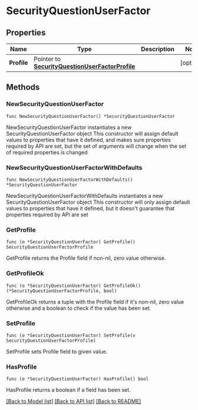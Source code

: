 # SecurityQuestionUserFactor

## Properties

Name | Type | Description | Notes
------------ | ------------- | ------------- | -------------
**Profile** | Pointer to [**SecurityQuestionUserFactorProfile**](SecurityQuestionUserFactorProfile.md) |  | [optional] 

## Methods

### NewSecurityQuestionUserFactor

`func NewSecurityQuestionUserFactor() *SecurityQuestionUserFactor`

NewSecurityQuestionUserFactor instantiates a new SecurityQuestionUserFactor object
This constructor will assign default values to properties that have it defined,
and makes sure properties required by API are set, but the set of arguments
will change when the set of required properties is changed

### NewSecurityQuestionUserFactorWithDefaults

`func NewSecurityQuestionUserFactorWithDefaults() *SecurityQuestionUserFactor`

NewSecurityQuestionUserFactorWithDefaults instantiates a new SecurityQuestionUserFactor object
This constructor will only assign default values to properties that have it defined,
but it doesn't guarantee that properties required by API are set

### GetProfile

`func (o *SecurityQuestionUserFactor) GetProfile() SecurityQuestionUserFactorProfile`

GetProfile returns the Profile field if non-nil, zero value otherwise.

### GetProfileOk

`func (o *SecurityQuestionUserFactor) GetProfileOk() (*SecurityQuestionUserFactorProfile, bool)`

GetProfileOk returns a tuple with the Profile field if it's non-nil, zero value otherwise
and a boolean to check if the value has been set.

### SetProfile

`func (o *SecurityQuestionUserFactor) SetProfile(v SecurityQuestionUserFactorProfile)`

SetProfile sets Profile field to given value.

### HasProfile

`func (o *SecurityQuestionUserFactor) HasProfile() bool`

HasProfile returns a boolean if a field has been set.


[[Back to Model list]](../README.md#documentation-for-models) [[Back to API list]](../README.md#documentation-for-api-endpoints) [[Back to README]](../README.md)


